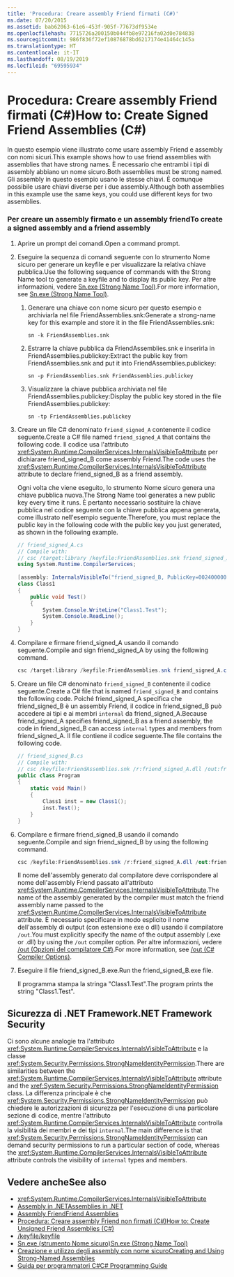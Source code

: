 ```yaml
---
title: 'Procedura: Creare assembly Friend firmati (C#)'
ms.date: 07/20/2015
ms.assetid: bab62063-61e6-453f-905f-77673df9534e
ms.openlocfilehash: 7715726a200150b044fb8e97216fa02d0e784838
ms.sourcegitcommit: 986f836f72ef10876878bd6217174e41464c145a
ms.translationtype: HT
ms.contentlocale: it-IT
ms.lasthandoff: 08/19/2019
ms.locfileid: "69595934"
---
```

# <a name="how-to-create-signed-friend-assemblies-c"></a><span data-ttu-id="7a86e-102">Procedura: Creare assembly Friend firmati (C#)</span><span class="sxs-lookup"><span data-stu-id="7a86e-102">How to: Create Signed Friend Assemblies (C#)</span></span>
<span data-ttu-id="7a86e-103">In questo esempio viene illustrato come usare assembly Friend e assembly con nomi sicuri.</span><span class="sxs-lookup"><span data-stu-id="7a86e-103">This example shows how to use friend assemblies with assemblies that have strong names.</span></span> <span data-ttu-id="7a86e-104">È necessario che entrambi i tipi di assembly abbiano un nome sicuro.</span><span class="sxs-lookup"><span data-stu-id="7a86e-104">Both assemblies must be strong named.</span></span> <span data-ttu-id="7a86e-105">Gli assembly in questo esempio usano le stesse chiavi. È comunque possibile usare chiavi diverse per i due assembly.</span><span class="sxs-lookup"><span data-stu-id="7a86e-105">Although both assemblies in this example use the same keys, you could use different keys for two assemblies.</span></span>  
  
### <a name="to-create-a-signed-assembly-and-a-friend-assembly"></a><span data-ttu-id="7a86e-106">Per creare un assembly firmato e un assembly friend</span><span class="sxs-lookup"><span data-stu-id="7a86e-106">To create a signed assembly and a friend assembly</span></span>  
  
1. <span data-ttu-id="7a86e-107">Aprire un prompt dei comandi.</span><span class="sxs-lookup"><span data-stu-id="7a86e-107">Open a command prompt.</span></span>  
  
2. <span data-ttu-id="7a86e-108">Eseguire la sequenza di comandi seguente con lo strumento Nome sicuro per generare un keyfile e per visualizzare la relativa chiave pubblica.</span><span class="sxs-lookup"><span data-stu-id="7a86e-108">Use the following sequence of commands with the Strong Name tool to generate a keyfile and to display its public key.</span></span> <span data-ttu-id="7a86e-109">Per altre informazioni, vedere [Sn.exe (Strong Name Tool)](../../../../framework/tools/sn-exe-strong-name-tool.md).</span><span class="sxs-lookup"><span data-stu-id="7a86e-109">For more information, see [Sn.exe (Strong Name Tool)](../../../../framework/tools/sn-exe-strong-name-tool.md).</span></span>  
  
    1. <span data-ttu-id="7a86e-110">Generare una chiave con nome sicuro per questo esempio e archiviarla nel file FriendAssemblies.snk:</span><span class="sxs-lookup"><span data-stu-id="7a86e-110">Generate a strong-name key for this example and store it in the file FriendAssemblies.snk:</span></span>  
  
         `sn -k FriendAssemblies.snk`  
  
    2. <span data-ttu-id="7a86e-111">Estrarre la chiave pubblica da FriendAssemblies.snk e inserirla in FriendAssemblies.publickey:</span><span class="sxs-lookup"><span data-stu-id="7a86e-111">Extract the public key from FriendAssemblies.snk and put it into FriendAssemblies.publickey:</span></span>  
  
         `sn -p FriendAssemblies.snk FriendAssemblies.publickey`  
  
    3. <span data-ttu-id="7a86e-112">Visualizzare la chiave pubblica archiviata nel file FriendAssemblies.publickey:</span><span class="sxs-lookup"><span data-stu-id="7a86e-112">Display the public key stored in the file FriendAssemblies.publickey:</span></span>  
  
         `sn -tp FriendAssemblies.publickey`  
  
3. <span data-ttu-id="7a86e-113">Creare un file C# denominato `friend_signed_A` contenente il codice seguente.</span><span class="sxs-lookup"><span data-stu-id="7a86e-113">Create a C# file named `friend_signed_A` that contains the following code.</span></span> <span data-ttu-id="7a86e-114">Il codice usa l'attributo <xref:System.Runtime.CompilerServices.InternalsVisibleToAttribute> per dichiarare friend_signed_B come assembly Friend.</span><span class="sxs-lookup"><span data-stu-id="7a86e-114">The code uses the <xref:System.Runtime.CompilerServices.InternalsVisibleToAttribute> attribute to declare friend_signed_B as a friend assembly.</span></span>  
  
     <span data-ttu-id="7a86e-115">Ogni volta che viene eseguito, lo strumento Nome sicuro genera una chiave pubblica nuova.</span><span class="sxs-lookup"><span data-stu-id="7a86e-115">The Strong Name tool generates a new public key every time it runs.</span></span> <span data-ttu-id="7a86e-116">È pertanto necessario sostituire la chiave pubblica nel codice seguente con la chiave pubblica appena generata, come illustrato nell'esempio seguente.</span><span class="sxs-lookup"><span data-stu-id="7a86e-116">Therefore, you must replace the public key in the following code with the public key you just generated, as shown in the following example.</span></span>  
  
    ```csharp  
    // friend_signed_A.cs  
    // Compile with:   
    // csc /target:library /keyfile:FriendAssemblies.snk friend_signed_A.cs  
    using System.Runtime.CompilerServices;  
  
    [assembly: InternalsVisibleTo("friend_signed_B, PublicKey=0024000004800000940000000602000000240000525341310004000001000100e3aedce99b7e10823920206f8e46cd5558b4ec7345bd1a5b201ffe71660625dcb8f9a08687d881c8f65a0dcf042f81475d2e88f3e3e273c8311ee40f952db306c02fbfc5d8bc6ee1e924e6ec8fe8c01932e0648a0d3e5695134af3bb7fab370d3012d083fa6b83179dd3d031053f72fc1f7da8459140b0af5afc4d2804deccb6")]  
    class Class1  
    {  
        public void Test()  
        {  
            System.Console.WriteLine("Class1.Test");  
            System.Console.ReadLine();  
        }  
    }  
    ```  
  
4. <span data-ttu-id="7a86e-117">Compilare e firmare friend_signed_A usando il comando seguente.</span><span class="sxs-lookup"><span data-stu-id="7a86e-117">Compile and sign friend_signed_A by using the following command.</span></span>  
  
    ```csharp  
    csc /target:library /keyfile:FriendAssemblies.snk friend_signed_A.cs  
    ```  
  
5. <span data-ttu-id="7a86e-118">Creare un file C# denominato `friend_signed_B` contenente il codice seguente.</span><span class="sxs-lookup"><span data-stu-id="7a86e-118">Create a C# file that is named `friend_signed_B` and contains the following code.</span></span> <span data-ttu-id="7a86e-119">Poiché friend_signed_A specifica che friend_signed_B è un assembly Friend, il codice in friend_signed_B può accedere ai tipi e ai membri `internal` da friend_signed_A.</span><span class="sxs-lookup"><span data-stu-id="7a86e-119">Because friend_signed_A specifies friend_signed_B as a friend assembly, the code in friend_signed_B can access `internal` types and members from friend_signed_A.</span></span> <span data-ttu-id="7a86e-120">Il file contiene il codice seguente.</span><span class="sxs-lookup"><span data-stu-id="7a86e-120">The file contains the following code.</span></span>  
  
    ```csharp  
    // friend_signed_B.cs  
    // Compile with:   
    // csc /keyfile:FriendAssemblies.snk /r:friend_signed_A.dll /out:friend_signed_B.exe friend_signed_B.cs  
    public class Program  
    {  
        static void Main()  
        {  
            Class1 inst = new Class1();  
            inst.Test();  
        }  
    }  
    ```  
  
6. <span data-ttu-id="7a86e-121">Compilare e firmare friend_signed_B usando il comando seguente.</span><span class="sxs-lookup"><span data-stu-id="7a86e-121">Compile and sign friend_signed_B by using the following command.</span></span>  
  
    ```csharp  
    csc /keyfile:FriendAssemblies.snk /r:friend_signed_A.dll /out:friend_signed_B.exe friend_signed_B.cs  
    ```  
  
     <span data-ttu-id="7a86e-122">Il nome dell'assembly generato dal compilatore deve corrispondere al nome dell'assembly Friend passato all'attributo <xref:System.Runtime.CompilerServices.InternalsVisibleToAttribute>.</span><span class="sxs-lookup"><span data-stu-id="7a86e-122">The name of the assembly generated by the compiler must match the friend assembly name passed to the <xref:System.Runtime.CompilerServices.InternalsVisibleToAttribute> attribute.</span></span> <span data-ttu-id="7a86e-123">È necessario specificare in modo esplicito il nome dell'assembly di output (con estensione exe o dll) usando il compilatore `/out`.</span><span class="sxs-lookup"><span data-stu-id="7a86e-123">You must explicitly specify the name of the output assembly (.exe or .dll) by using the `/out` compiler option.</span></span>  <span data-ttu-id="7a86e-124">Per altre informazioni, vedere [/out (Opzioni del compilatore C#)](../../../language-reference/compiler-options/out-compiler-option.md).</span><span class="sxs-lookup"><span data-stu-id="7a86e-124">For more information, see [/out (C# Compiler Options)](../../../language-reference/compiler-options/out-compiler-option.md).</span></span>  
  
7. <span data-ttu-id="7a86e-125">Eseguire il file friend_signed_B.exe.</span><span class="sxs-lookup"><span data-stu-id="7a86e-125">Run the friend_signed_B.exe file.</span></span>  
  
     <span data-ttu-id="7a86e-126">Il programma stampa la stringa "Class1.Test".</span><span class="sxs-lookup"><span data-stu-id="7a86e-126">The program prints the string "Class1.Test".</span></span>  
  
## <a name="net-framework-security"></a><span data-ttu-id="7a86e-127">Sicurezza di .NET Framework</span><span class="sxs-lookup"><span data-stu-id="7a86e-127">.NET Framework Security</span></span>  
 <span data-ttu-id="7a86e-128">Ci sono alcune analogie tra l'attributo <xref:System.Runtime.CompilerServices.InternalsVisibleToAttribute> e la classe <xref:System.Security.Permissions.StrongNameIdentityPermission>.</span><span class="sxs-lookup"><span data-stu-id="7a86e-128">There are similarities between the <xref:System.Runtime.CompilerServices.InternalsVisibleToAttribute> attribute and the <xref:System.Security.Permissions.StrongNameIdentityPermission> class.</span></span> <span data-ttu-id="7a86e-129">La differenza principale è che <xref:System.Security.Permissions.StrongNameIdentityPermission> può chiedere le autorizzazioni di sicurezza per l'esecuzione di una particolare sezione di codice, mentre l'attributo <xref:System.Runtime.CompilerServices.InternalsVisibleToAttribute> controlla la visibilità dei membri e dei tipi `internal`.</span><span class="sxs-lookup"><span data-stu-id="7a86e-129">The main difference is that <xref:System.Security.Permissions.StrongNameIdentityPermission> can demand security permissions to run a particular section of code, whereas the <xref:System.Runtime.CompilerServices.InternalsVisibleToAttribute> attribute controls the visibility of `internal` types and members.</span></span>  
  
## <a name="see-also"></a><span data-ttu-id="7a86e-130">Vedere anche</span><span class="sxs-lookup"><span data-stu-id="7a86e-130">See also</span></span>

- <xref:System.Runtime.CompilerServices.InternalsVisibleToAttribute>
- [<span data-ttu-id="7a86e-131">Assembly in .NET</span><span class="sxs-lookup"><span data-stu-id="7a86e-131">Assemblies in .NET</span></span>](../../../../standard/assembly/index.md)
- [<span data-ttu-id="7a86e-132">Assembly Friend</span><span class="sxs-lookup"><span data-stu-id="7a86e-132">Friend Assemblies</span></span>](../../../../standard/assembly/friend-assemblies.md)
- [<span data-ttu-id="7a86e-133">Procedura: Creare assembly Friend non firmati (C#)</span><span class="sxs-lookup"><span data-stu-id="7a86e-133">How to: Create Unsigned Friend Assemblies (C#)</span></span>](./how-to-create-unsigned-friend-assemblies.md)
- [<span data-ttu-id="7a86e-134">/keyfile</span><span class="sxs-lookup"><span data-stu-id="7a86e-134">/keyfile</span></span>](../../../language-reference/compiler-options/keyfile-compiler-option.md)
- [<span data-ttu-id="7a86e-135">Sn.exe (strumento Nome sicuro)</span><span class="sxs-lookup"><span data-stu-id="7a86e-135">Sn.exe (Strong Name Tool)</span></span>](../../../../framework/tools/sn-exe-strong-name-tool.md)
- [<span data-ttu-id="7a86e-136">Creazione e utilizzo degli assembly con nome sicuro</span><span class="sxs-lookup"><span data-stu-id="7a86e-136">Creating and Using Strong-Named Assemblies</span></span>](../../../../framework/app-domains/create-and-use-strong-named-assemblies.md)
- [<span data-ttu-id="7a86e-137">Guida per programmatori C#</span><span class="sxs-lookup"><span data-stu-id="7a86e-137">C# Programming Guide</span></span>](../../index.md)

